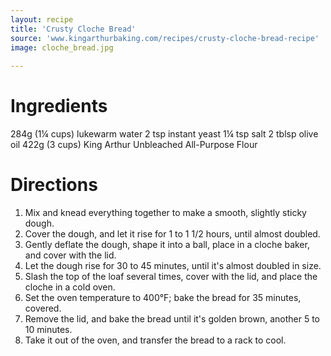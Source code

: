 ```yaml
---
layout: recipe
title: 'Crusty Cloche Bread'
source: 'www.kingarthurbaking.com/recipes/crusty-cloche-bread-recipe'
image: cloche_bread.jpg
    
---
```


# Ingredients 

284g (1¼ cups) lukewarm water
2 tsp instant yeast
1¼ tsp salt
2 tblsp olive oil
422g (3 cups) King Arthur Unbleached All-Purpose Flour

# Directions

1. Mix and knead everything together to make a smooth, slightly sticky dough.
2. Cover the dough, and let it rise for 1 to 1 1/2 hours, until almost doubled.
3. Gently deflate the dough, shape it into a ball, place in a cloche baker, and cover with the lid.
4. Let the dough rise for 30 to 45 minutes, until it's almost doubled in size.
5. Slash the top of the loaf several times, cover with the lid, and place the cloche in a cold oven.
6. Set the oven temperature to 400°F; bake the bread for 35 minutes, covered.
7. Remove the lid, and bake the bread until it's golden brown, another 5 to 10 minutes.
8. Take it out of the oven, and transfer the bread to a rack to cool.